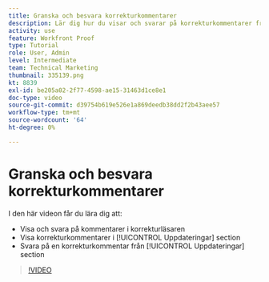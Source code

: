 ```yaml
---
title: Granska och besvara korrekturkommentarer
description: Lär dig hur du visar och svarar på korrekturkommentarer från korrekturläsaren och från [!UICONTROL Uppdateringar] avsnitt i [!DNL  Workfront].
activity: use
feature: Workfront Proof
type: Tutorial
role: User, Admin
level: Intermediate
team: Technical Marketing
thumbnail: 335139.png
kt: 8839
exl-id: be205a02-2f77-4598-ae15-31463d1ce8e1
doc-type: video
source-git-commit: d39754b619e526e1a869deedb38dd2f2b43aee57
workflow-type: tm+mt
source-wordcount: '64'
ht-degree: 0%

---
```


# Granska och besvara korrekturkommentarer

I den här videon får du lära dig att:

* Visa och svara på kommentarer i korrekturläsaren
* Visa korrekturkommentarer i [!UICONTROL Uppdateringar] section
* Svara på en korrekturkommentar från [!UICONTROL Uppdateringar] section

>[!VIDEO](https://video.tv.adobe.com/v/335139/?quality=12)
